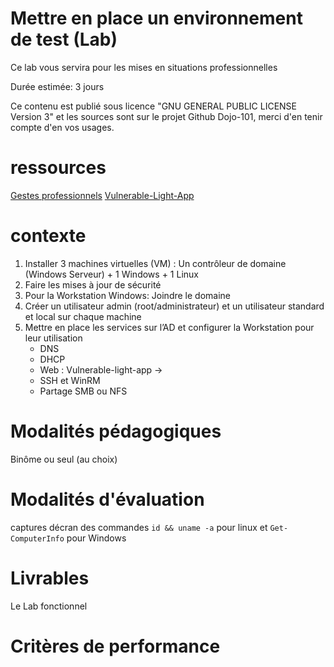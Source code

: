 # Mettre en place un environnement de test (Lab)

Ce lab vous servira pour les mises en situations professionnelles

Durée estimée: 3 jours

Ce contenu est publié sous licence "GNU GENERAL PUBLIC LICENSE Version 3" et les sources sont sur le projet Github Dojo-101, merci d'en tenir compte d'en vos usages.

# ressources

[Gestes professionnels](https://github.com/Aif4thah/Dojo-101)
[Vulnerable-Light-App](https://github.com/Aif4thah/Vulnerable-Light-Apps)

# contexte

1. Installer 3 machines virtuelles (VM) : Un contrôleur de domaine (Windows Serveur) + 1 Windows + 1 Linux
2. Faire les mises à jour de sécurité
3. Pour la Workstation Windows: Joindre le domaine
4. Créer un utilisateur admin (root/administrateur) et un utilisateur standard et local sur chaque machine
5. Mettre en place les services sur l’AD et configurer la Workstation pour leur utilisation
    * DNS
    * DHCP
    * Web : Vulnerable-light-app ->
    * SSH et WinRM
    * Partage SMB ou NFS


# Modalités pédagogiques

Binôme ou seul (au choix)

# Modalités d'évaluation

captures décran des commandes `id && uname -a` pour linux et `Get-ComputerInfo` pour Windows

# Livrables

Le Lab fonctionnel

# Critères de performance

